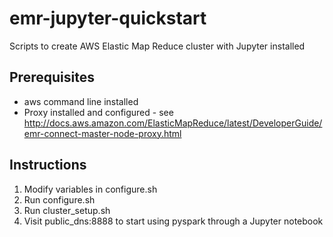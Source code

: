 # emr-jupyter-quickstart
Scripts to create AWS Elastic Map Reduce cluster with Jupyter installed

## Prerequisites

- aws command line installed
- Proxy installed and configured - see http://docs.aws.amazon.com/ElasticMapReduce/latest/DeveloperGuide/emr-connect-master-node-proxy.html


## Instructions

1. Modify variables in configure.sh
2. Run configure.sh
3. Run cluster_setup.sh
4. Visit public_dns:8888 to start using pyspark through a Jupyter notebook
